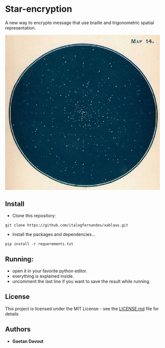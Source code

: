 # Star-encryption
A new way to encrypte message that use braille and trigonometric spatial representation.


![](first_look.png)

## Install
* Clone this repository:
```
git clone https://github.com/italogfernandes/xablaus.git
```
* Install the packages and dependencies...
```
pip install -r requerements.txt
```

## Running:

* open it in your favorite python editor.
* everything is explained inside.
* uncomment the last line if you want to save the result while running.

## License

This project is licensed under the MIT License - see the [LICENSE.md](LICENSE.md) file for details

## Authors

* **Gaetan Davout**
